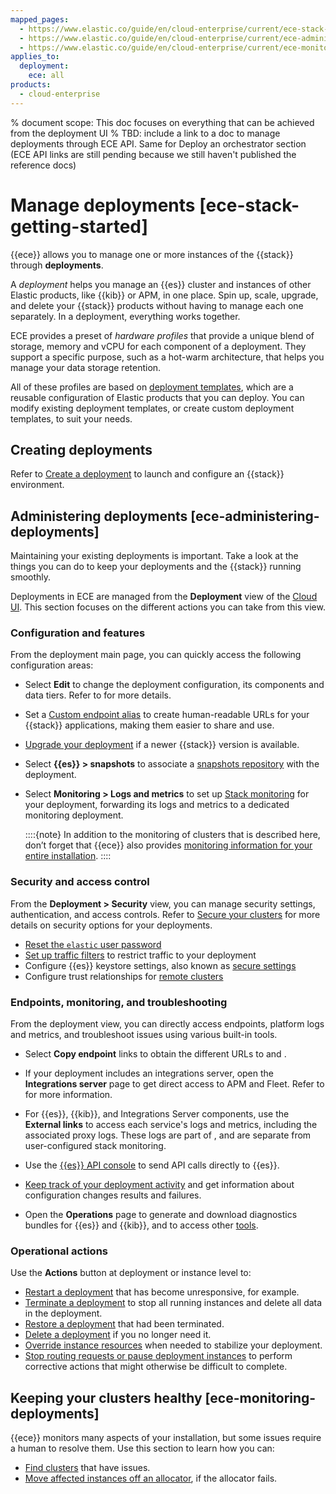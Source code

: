 ```yaml
---
mapped_pages:
  - https://www.elastic.co/guide/en/cloud-enterprise/current/ece-stack-getting-started.html
  - https://www.elastic.co/guide/en/cloud-enterprise/current/ece-administering-deployments.html
  - https://www.elastic.co/guide/en/cloud-enterprise/current/ece-monitoring-deployments.html
applies_to:
  deployment:
    ece: all
products:
  - cloud-enterprise
---
```


% document scope: This doc focuses on everything that can be achieved from the deployment UI
% TBD: include a link to a doc to manage deployments through ECE API. Same for Deploy an orchestrator section (ECE API links are still pending because we still haven't published the reference docs)

# Manage deployments [ece-stack-getting-started]

{{ece}} allows you to manage one or more instances of the {{stack}} through **deployments**.


A *deployment* helps you manage an {{es}} cluster and instances of other Elastic products, like {{kib}} or APM, in one place. Spin up, scale, upgrade, and delete your {{stack}} products without having to manage each one separately. In a deployment, everything works together.

ECE provides a preset of *hardware profiles* that provide a unique blend of storage, memory and vCPU for each component of a deployment. They support a specific purpose, such as a hot-warm architecture, that helps you manage your data storage retention.

All of these profiles are based on [deployment templates](./deployment-templates.md), which are a reusable configuration of Elastic products that you can deploy. You can modify existing deployment templates, or create custom deployment templates, to suit your needs.

## Creating deployments

Refer to [Create a deployment](./create-deployment.md) to launch and configure an {{stack}} environment.

## Administering deployments [ece-administering-deployments]

Maintaining your existing deployments is important. Take a look at the things you can do to keep your deployments and the {{stack}} running smoothly.

Deployments in ECE are managed from the **Deployment** view of the [Cloud UI](./log-into-cloud-ui.md). This section focuses on the different actions you can take from this view.

### Configuration and features

From the deployment main page, you can quickly access the following configuration areas:

* Select **Edit** to change the deployment configuration, its components and data tiers. Refer to [](./customize-deployment.md) for more details.

* Set a [Custom endpoint alias](./ece-regional-deployment-aliases.md) to create human-readable URLs for your {{stack}} applications, making them easier to share and use.

* [Upgrade your deployment](../../upgrade/deployment-or-cluster/upgrade-on-ece.md) if a newer {{stack}} version is available.

* Select **{{es}} > snapshots** to associate a [snapshots repository](../../tools/snapshot-and-restore/cloud-enterprise.md#ece-manage-repositories-clusters) with the deployment.

* Select **Monitoring > Logs and metrics** to set up [Stack monitoring](../../monitor/stack-monitoring/ece-ech-stack-monitoring.md) for your deployment, forwarding its logs and metrics to a dedicated monitoring deployment.

  ::::{note}
  In addition to the monitoring of clusters that is described here, don’t forget that {{ece}} also provides [monitoring information for your entire installation](../../../deploy-manage/monitor/orchestrators/ece-platform-monitoring.md).
  ::::

### Security and access control

From the **Deployment > Security** view, you can manage security settings, authentication, and access controls. Refer to [Secure your clusters](../../../deploy-manage/users-roles/cluster-or-deployment-auth.md) for more details on security options for your deployments.

* [Reset the `elastic` user password](../../users-roles/cluster-or-deployment-auth/manage-elastic-user-cloud.md)
* [Set up traffic filters](../../security/traffic-filtering.md) to restrict traffic to your deployment
* Configure {{es}} keystore settings, also known as [secure settings](../../security/secure-settings.md)
* Configure trust relationships for [remote clusters](../../remote-clusters/ece-enable-ccs.md)

### Endpoints, monitoring, and troubleshooting

From the deployment view, you can directly access endpoints, platform logs and metrics, and troubleshoot issues using various built-in tools.

* Select **Copy endpoint** links to obtain the different URLs to [](./connect-elasticsearch.md) and [](./access-kibana.md).

* If your deployment includes an integrations server, open the **Integrations server** page to get direct access to APM and Fleet. Refer to [](./manage-integrations-server.md) for more information.

* For {{es}}, {{kib}}, and Integrations Server components, use the **External links** to access each service's logs and metrics, including the associated proxy logs. These logs are part of [](../../../deploy-manage/monitor/orchestrators/ece-platform-monitoring.md), and are separate from user-configured stack monitoring.

* Use the [{{es}} API console](./tools-apis.md#ece-api-console) to send API calls directly to {{es}}.

* [Keep track of your deployment activity](./keep-track-of-deployment-activity.md) and get information about configuration changes results and failures.

* Open the **Operations** page to generate and download diagnostics bundles for {{es}} and {{kib}}, and to access other [tools](./tools-apis.md).

### Operational actions

Use the **Actions** button at deployment or instance level to:

* [Restart a deployment](../../../deploy-manage/maintenance/start-stop-services/restart-an-ece-deployment.md) that has become unresponsive, for example.
* [Terminate a deployment](../../../deploy-manage/uninstall/delete-a-cloud-deployment.md) to stop all running instances and delete all data in the deployment.
* [Restore a deployment](../../../deploy-manage/uninstall/delete-a-cloud-deployment.md#restore-a-deployment) that had been terminated.
* [Delete a deployment](../../../deploy-manage/uninstall/delete-a-cloud-deployment.md) if you no longer need it.
* [Override instance resources](./resource-overrides.md) when needed to stabilize your deployment.
* [Stop routing requests or pause deployment instances](../../../deploy-manage/maintenance/ece/deployments-maintenance.md) to perform corrective actions that might otherwise be difficult to complete.

## Keeping your clusters healthy [ece-monitoring-deployments]

{{ece}} monitors many aspects of your installation, but some issues require a human to resolve them. Use this section to learn how you can:

* [Find clusters](/troubleshoot/deployments/cloud-enterprise/cloud-enterprise.md) that have issues.
* [Move affected instances off an allocator](../../../deploy-manage/maintenance/ece/move-nodes-instances-from-allocators.md), if the allocator fails.
